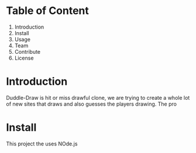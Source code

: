

# Table of Content

 1. Introduction
 2. Install
 3. Usage
 4. Team
 5. Contribute
 6. License

# Introduction

Duddle-Draw is hit or miss drawful clone, we are trying to create a whole lot of new sites that draws and also guesses the players drawing. The pro

# Install

This project the uses NOde.js